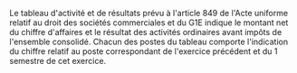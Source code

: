 Le tableau d'activité et de résultats prévu à l'article 849 de l'Acte uniforme relatif au droit des sociétés
commerciales et du G1E indique le montant net du chiffre d'affaires et le résultat des activités ordinaires avant
impôts de l'ensemble consolidé. Chacun des postes du tableau comporte l'indication du chiffre relatif au poste
correspondant de l'exercice précédent et du 1 semestre de cet exercice.